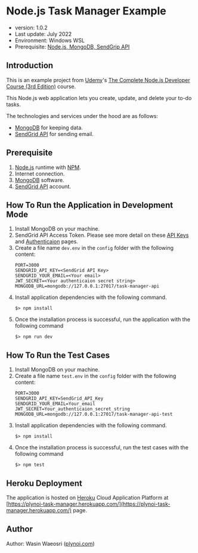 # Node.js Task Manager Example
- version: 1.0.2
- Last update: July 2022
- Environment: Windows WSL
- Prerequisite: [Node.js, MongoDB, SendGrip API](#prerequisite)

## <a id="intro"></a>Introduction

This is an example project from [Udemy](https://www.udemy.com/)'s [The Complete Node.js Developer Course (3rd Edition)](https://www.udemy.com/course/the-complete-nodejs-developer-course-2/) course.

This Node.js web application lets you create, update, and delete your to-do tasks. 

The technologies and services under the hood are as follows:
* [MongoDB](https://www.mongodb.com/) for keeping data.
* [SendGrid API](https://sendgrid.com/) for sending email.

## <a id="prerequisite"></a>Prerequisite
1. [Node.js](https://nodejs.org/en/) runtime with [NPM](https://www.npmjs.com/).
2. Internet connection.
3. [MongoDB](https://www.mongodb.com/) software.
4. [SendGrid API](hhttps://sendgrid.com/) account.

## <a id="running"></a>How To Run the Application in Development Mode

1. Install MongoDB on your machine.
2. SendGrid API Access Token. Please see more detail on these [API Keys](https://docs.sendgrid.com/ui/account-and-settings/api-keys) and [Authenticaion](https://docs.sendgrid.com/for-developers/sending-email/authentication) pages.
3. Create a file name ```dev.env``` in the ```config``` folder with the following content:
    ```
    PORT=3000
    SENDGRID_API_KEY=<SendGrid API Key>
    SENDGRID_YOUR_EMAIL=<Your email>
    JWT_SECRET=<Your authenticaion secret string>
    MONGODB_URL=mongodb://127.0.0.1:27017/task-manager-api
    ```
4. Install application dependencies with the following command.
    ```
    $> npm install
    ```
5. Once the installation process is successful, run the application with the following command
    ```
    $> npm run dev
    ```

## <a id="test"></a>How To Run the Test Cases

1. Install MongoDB on your machine.
2. Create a file name ```test.env``` in the ```config``` folder with the following content:
    ```
    PORT=3000
    SENDGRID_API_KEY=SendGrid_API_Key
    SENDGRID_YOUR_EMAIL=Your_email
    JWT_SECRET=Your_authenticaion_secret_string
    MONGODB_URL=mongodb://127.0.0.1:27017/task-manager-api-test
    ```
4. Install application dependencies with the following command.
    ```
    $> npm install
    ```
5. Once the installation process is successful, run the test cases with the following command
    ```
    $> npm test
    ```
    
## <a id="heroku"></a>Heroku Deployment

The application is hosted on [Heroku](https://www.heroku.com/) Cloud Application Platform at [https://plynoi-task-manager.herokuapp.com/](https://plynoi-task-manager.herokuapp.com/) page.

## <a id="author"></a>Author

Author: Wasin Waeosri ([plynoi.com](https://plynoi.com/))